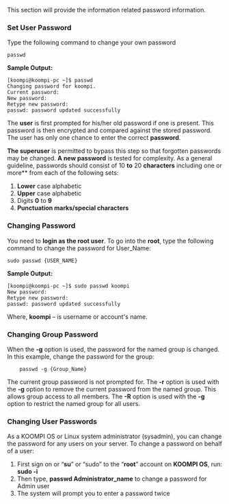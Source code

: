 This section will provide the information related password information.

### Set User Password
Type the following command to change your own password
```
passwd
```
**Sample Output:**
```
[koompi@koompi-pc ~]$ passwd
Changing password for koompi.
Current password: 
New password: 
Retype new password: 
passwd: password updated successfully
```
The **user** is first prompted for his/her old password if one is present. This password is then encrypted and compared against the stored password. The user has only one chance to enter the correct **password**. 
 
**The superuser** is permitted to bypass this step so that forgotten passwords may be changed. **A new password** is tested for complexity. As a general guideline, passwords should consist of 10 **to** 20 **characters** including one or more** from each of the following sets:
 

1. **Lower** case alphabetic
1. **Upper** case alphabetic
1. Digits **0** to **9**
1. **Punctuation marks/special characters**

### Changing Password 

You need to **login as the root user**. To go into the **root**, type the following command to change the password for User_Name:

```
sudo passwd {USER_NAME}
```

**Sample Output:**
```
[koompi@koompi-pc ~]$ sudo passwd koompi
New password: 
Retype new password: 
passwd: password updated successfully
```

Where, **koompi** – is username or account's name.

### Changing Group Password

When the **-g** option is used, the password for the named group is changed. In this example, change the password for the group:
```
    passwd -g {Group_Name}
```

The current group password is not prompted for. The **-r** option is used with the **-g** option to remove the current password from the named group. This allows group access to all members. The **-R** option is used with the **-g** option to restrict the named group for all users.

### Changing User Passwords

As a KOOMPI OS or Linux system administrator (sysadmin), you can change the password for any users on your server. To change a password on behalf of a user:

1. First sign on or “**su**” or “sudo” to the “**root**” account on **KOOMPI OS**, run: **sudo -i**
1. Then type, **passwd Administrator_name** to change a password for Admin user
1. The system will prompt you to enter a password twice

